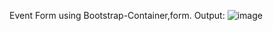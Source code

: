 Event Form using Bootstrap-Container,form.
Output:
![image](https://github.com/yamuna-FSD-Developer/day12/assets/150881590/9d7ef9ee-79a4-47fc-897e-f4893d2be8c6)
